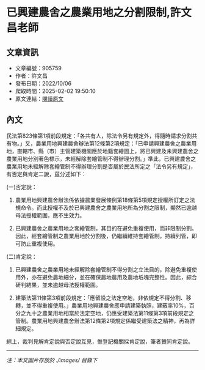 # 已興建農舍之農業用地之分割限制,許文昌老師

## 文章資訊
- 文章編號：905759
- 作者：許文昌
- 發布日期：2022/10/06
- 爬取時間：2025-02-02 19:50:10
- 原文連結：[閱讀原文](https://real-estate.get.com.tw/Columns/detail.aspx?no=905759)

## 內文
民法第823條第1項前段規定：「各共有人，除法令另有規定外，得隨時請求分割共有物。」又，農業用地興建農舍辦法第12條第2項規定：「已申請興建農舍之農業用地，直轄市、縣（市）主管建築機關應於地籍套繪圖上，將已興建及未興建農舍之農業用地分別著色標示，未經解除套繪管制不得辦理分割。」準此，已興建農舍之農業用地未經解除套繪管制不得辦理分割是否屬於民法所定之「法令另有規定」，有否定與肯定二說，茲分述如下：

(一)否定說：

1. 農業用地興建農舍辦法係依據農業發展條例第18條第5項規定授權所訂定之法規命令。而此授權不及於已興建農舍之農業用地所為分割之限制，顯然已逾越母法授權範圍，應不生效力。

2. 已興建農舍之農業用地之套繪管制，其目的在避免重複使用，而非限制分割。因此，經套繪管制之農業用地於分割後，仍繼續維持套繪管制，持續列管，即可防止重複使用。

(二)肯定說：

1. 已興建農舍之農業用地未經解除套繪管制不得分割之立法目的，除避免重複使用外，亦在避免農地細分，並在確保農地農用及農地坵塊完整性。因此，綜合研判結果，並未逾越母法授權範圍。

2. 建築法第11條第3項前段規定：「應留設之法定空地，非依規定不得分割、移轉，並不得重複使用。」農業用地興建農舍應申請建築執照，建蔽率10%，百分之九十之農業用地相當於法定空地，仍應受建築法第11條第3項前段規定之管制。農業用地興建農舍辦法第12條第2項規定係繼受建築法之精神，再為詳細規定。

綜上，裁判見解肯定說與否定說互見，惟登記機關採肯定說，筆者贊同肯定說。

---
*注：本文圖片存放於 ./images/ 目錄下*
